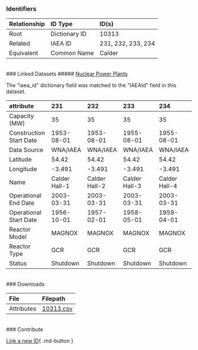 ### Identifiers

| Relationship   | ID Type       | ID(s)              |
|:---------------|:--------------|:-------------------|
| Root           | Dictionary ID | 10313              |
| Related        | IAEA ID       | 231, 232, 233, 234 |
| Equivalent     | Common Name   | Calder             |

<br>
### Linked Datasets
##### <a href="https://osuked.github.io/Power-Station-Dictionary/datasets/nuclear-power-plants">Nuclear Power Plants</a>



The "iaea_id" dictionary field was matched to the "IAEAId" field in this dataset.

| attribute               | 231           | 232           | 233           | 234           |
|:------------------------|:--------------|:--------------|:--------------|:--------------|
| Capacity (MW)           | 35            | 35            | 35            | 35            |
| Construction Start Date | 1953-08-01    | 1953-08-01    | 1955-08-01    | 1955-08-01    |
| Data Source             | WNA/IAEA      | WNA/IAEA      | WNA/IAEA      | WNA/IAEA      |
| Latitude                | 54.42         | 54.42         | 54.42         | 54.42         |
| Longitude               | -3.491        | -3.491        | -3.491        | -3.491        |
| Name                    | Calder Hall-1 | Calder Hall-2 | Calder Hall-3 | Calder Hall-4 |
| Operational End Date    | 2003-03-31    | 2003-03-31    | 2003-03-31    | 2003-03-31    |
| Operational Start Date  | 1956-10-01    | 1957-02-01    | 1958-05-01    | 1959-04-01    |
| Reactor Model           | MAGNOX        | MAGNOX        | MAGNOX        | MAGNOX        |
| Reactor Type            | GCR           | GCR           | GCR           | GCR           |
| Status                  | Shutdown      | Shutdown      | Shutdown      | Shutdown      |


<br>
### Downloads


| File       | Filepath                                                                              |
|:-----------|:--------------------------------------------------------------------------------------|
| Attributes | [10313.csv](https://osuked.github.io/Power-Station-Dictionary/object_attrs/10313.csv) |


<br>
### Contribute

[Link a new ID](https://docs.google.com/forms/d/e/1FAIpQLSc5jRsQ7NgiLLXbwo9PUdwTQyuqbRwThltG56-o6NVSe7E_nw/viewform?usp=pp_url&entry.251912331=10313){ .md-button }